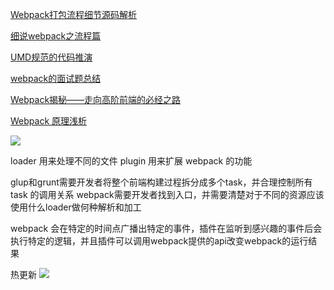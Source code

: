 [Webpack打包流程细节源码解析](https://www.jianshu.com/p/1b1291be8d6c)

[细说webpack之流程篇](https://www.cnblogs.com/yxy99/p/5852987.html)

[UMD规范的代码推演](https://bbs.huaweicloud.com/blogs/112659)

[webpack的面试题总结](https://blog.csdn.net/duyujian706709149/article/details/97299339)

[Webpack揭秘——走向高阶前端的必经之路](https://imweb.io/topic/5baca58079ddc80f36592f1a)

[Webpack 原理浅析](https://www.cnblogs.com/o2team/p/13398432.html)

![](https://img.alicdn.com/tps/TB1GVGFNXXXXXaTapXXXXXXXXXX-4436-4244.jpg)

loader 用来处理不同的文件
plugin 用来扩展 webpack 的功能

glup和grunt需要开发者将整个前端构建过程拆分成多个task，并合理控制所有 task 的调用关系
webpack需要开发者找到入口，并需要清楚对于不同的资源应该使用什么loader做何种解析和加工

webpack 会在特定的时间点广播出特定的事件，插件在监听到感兴趣的事件后会执行特定的逻辑，并且插件可以调用webpack提供的api改变webpack的运行结果

热更新
![](https://imgconvert.csdnimg.cn/aHR0cHM6Ly9waWMzLnpoaW1nLmNvbS84MC92Mi00MGZmN2YyZTUxOGU0YjQ2OTU3NzdkNTE2MGEzNDA2ZV9oZC5qcGc)